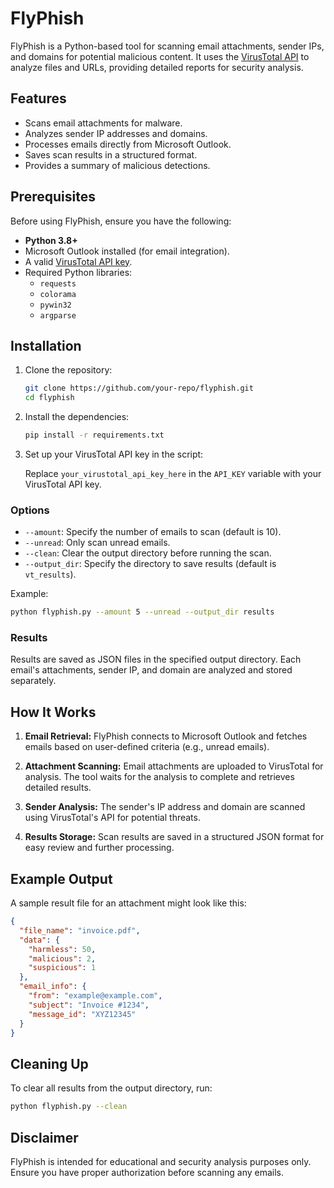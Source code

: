# FlyPhish

FlyPhish is a Python-based tool for scanning email attachments, sender IPs, and domains for potential malicious content. It uses the [VirusTotal API](https://www.virustotal.com/) to analyze files and URLs, providing detailed reports for security analysis.

## Features

- Scans email attachments for malware.
- Analyzes sender IP addresses and domains.
- Processes emails directly from Microsoft Outlook.
- Saves scan results in a structured format.
- Provides a summary of malicious detections.

## Prerequisites

Before using FlyPhish, ensure you have the following:

- **Python 3.8+**
- Microsoft Outlook installed (for email integration).
- A valid [VirusTotal API key](https://www.virustotal.com/).
- Required Python libraries:
  - `requests`
  - `colorama`
  - `pywin32`
  - `argparse`

## Installation

1. Clone the repository:

   ```bash
   git clone https://github.com/your-repo/flyphish.git
   cd flyphish
   ```

2. Install the dependencies:

   ```bash
   pip install -r requirements.txt
   ```
3. Set up your VirusTotal API key in the script:

   Replace `your_virustotal_api_key_here` in the `API_KEY` variable with your VirusTotal API key.

### Options

- `--amount`: Specify the number of emails to scan (default is 10).
- `--unread`: Only scan unread emails.
- `--clean`: Clear the output directory before running the scan.
- `--output_dir`: Specify the directory to save results (default is `vt_results`).

Example:

```bash
python flyphish.py --amount 5 --unread --output_dir results
```

### Results

Results are saved as JSON files in the specified output directory. Each email's attachments, sender IP, and domain are analyzed and stored separately.

## How It Works

1. **Email Retrieval:**
   FlyPhish connects to Microsoft Outlook and fetches emails based on user-defined criteria (e.g., unread emails).

2. **Attachment Scanning:**
   Email attachments are uploaded to VirusTotal for analysis. The tool waits for the analysis to complete and retrieves detailed results.

3. **Sender Analysis:**
   The sender's IP address and domain are scanned using VirusTotal's API for potential threats.

4. **Results Storage:**
   Scan results are saved in a structured JSON format for easy review and further processing.

## Example Output

A sample result file for an attachment might look like this:

```json
{
  "file_name": "invoice.pdf",
  "data": {
    "harmless": 50,
    "malicious": 2,
    "suspicious": 1
  },
  "email_info": {
    "from": "example@example.com",
    "subject": "Invoice #1234",
    "message_id": "XYZ12345"
  }
}
```

## Cleaning Up

To clear all results from the output directory, run:

```bash
python flyphish.py --clean
```

## Disclaimer

FlyPhish is intended for educational and security analysis purposes only. Ensure you have proper authorization before scanning any emails.

